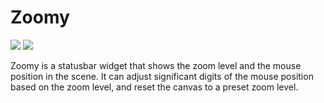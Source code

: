 # Zoomy

![](https://i.imgur.com/6Pyqf2H.png)
![](https://i.imgur.com/SGDXs0K.png)

Zoomy is a statusbar widget that shows the zoom level and the mouse position in the scene.  It can adjust significant digits of the mouse position based on the zoom level, and reset the canvas to a preset zoom level.

